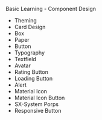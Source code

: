 Basic Learning - Component Design
- Theming
- Card Design
- Box
- Paper
- Button
- Typography
- Textfield
- Avatar
- Rating Button
- Loading Button
- Alert
- Material Icon
- Material Icon Button
- SX-System Porps
- Responsive Button
